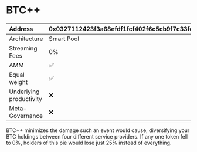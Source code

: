 # BTC++

| Address | 0x0327112423f3a68efdf1fcf402f6c5cb9f7c33fd |
| :--- | :--- |
| Architecture | Smart Pool |
| Streaming Fees | 0% |
| AMM | ✅ |
| Equal weight | ✅ |
| Underlying productivity | ❌ |
| Meta-Governance | ❌ |

BTC++ minimizes the damage such an event would cause, diversifying your BTC holdings between four different service providers. If any one token fell to 0%, holders of this pie would lose just 25% instead of everything.

